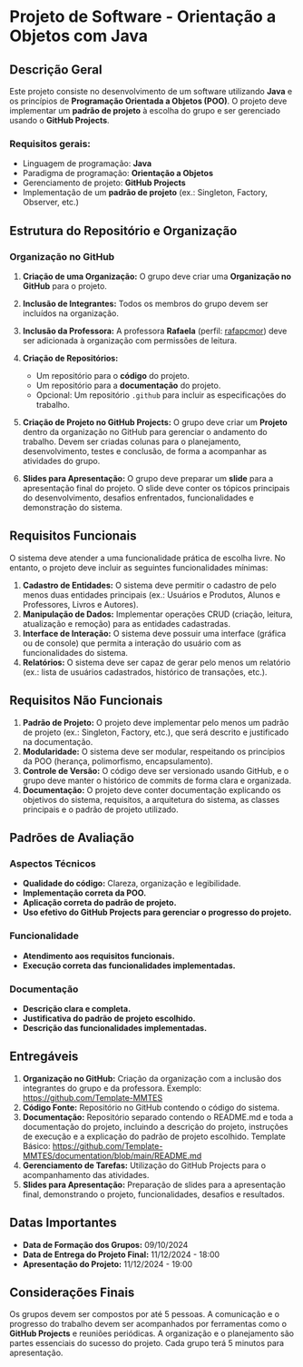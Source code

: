 # Projeto de Software - Orientação a Objetos com Java

## Descrição Geral

Este projeto consiste no desenvolvimento de um software utilizando **Java** e os princípios de **Programação Orientada a Objetos (POO)**. O projeto deve implementar um **padrão de projeto** à escolha do grupo e ser gerenciado usando o **GitHub Projects**. 

### Requisitos gerais:
- Linguagem de programação: **Java**
- Paradigma de programação: **Orientação a Objetos**
- Gerenciamento de projeto: **GitHub Projects**
- Implementação de um **padrão de projeto** (ex.: Singleton, Factory, Observer, etc.)

## Estrutura do Repositório e Organização

### Organização no GitHub

1. **Criação de uma Organização:** O grupo deve criar uma **Organização no GitHub** para o projeto.
2. **Inclusão de Integrantes:** Todos os membros do grupo devem ser incluídos na organização.
3. **Inclusão da Professora:** A professora **Rafaela** (perfil: [rafapcmor](https://github.com/rafapcmor)) deve ser adicionada à organização com permissões de leitura.
4. **Criação de Repositórios:**
   - Um repositório para o **código** do projeto.
   - Um repositório para a **documentação** do projeto.
   - Opcional: Um repositório `.github` para incluir as especificações do trabalho.

5. **Criação de Projeto no GitHub Projects:** O grupo deve criar um **Projeto** dentro da organização no GitHub para gerenciar o andamento do trabalho. Devem ser criadas colunas para o planejamento, desenvolvimento, testes e conclusão, de forma a acompanhar as atividades do grupo.

6. **Slides para Apresentação:** O grupo deve preparar um **slide** para a apresentação final do projeto. O slide deve conter os tópicos principais do desenvolvimento, desafios enfrentados, funcionalidades e demonstração do sistema.
   
## Requisitos Funcionais

O sistema deve atender a uma funcionalidade prática de escolha livre. No entanto, o projeto deve incluir as seguintes funcionalidades mínimas:

1. **Cadastro de Entidades:** O sistema deve permitir o cadastro de pelo menos duas entidades principais (ex.: Usuários e Produtos, Alunos e Professores, Livros e Autores).
2. **Manipulação de Dados:** Implementar operações CRUD (criação, leitura, atualização e remoção) para as entidades cadastradas.
3. **Interface de Interação:** O sistema deve possuir uma interface (gráfica ou de console) que permita a interação do usuário com as funcionalidades do sistema.
4. **Relatórios:** O sistema deve ser capaz de gerar pelo menos um relatório (ex.: lista de usuários cadastrados, histórico de transações, etc.).

## Requisitos Não Funcionais

1. **Padrão de Projeto:** O projeto deve implementar pelo menos um padrão de projeto (ex.: Singleton, Factory, etc.), que será descrito e justificado na documentação.
2. **Modularidade:** O sistema deve ser modular, respeitando os princípios da POO (herança, polimorfismo, encapsulamento).
3. **Controle de Versão:** O código deve ser versionado usando GitHub, e o grupo deve manter o histórico de commits de forma clara e organizada.
4. **Documentação:** O projeto deve conter documentação explicando os objetivos do sistema, requisitos, a arquitetura do sistema, as classes principais e o padrão de projeto utilizado. 

## Padrões de Avaliação

### Aspectos Técnicos
- **Qualidade do código:** Clareza, organização e legibilidade.
- **Implementação correta da POO.**
- **Aplicação correta do padrão de projeto.**
- **Uso efetivo do GitHub Projects para gerenciar o progresso do projeto.**

### Funcionalidade
- **Atendimento aos requisitos funcionais.**
- **Execução correta das funcionalidades implementadas.**

### Documentação
- **Descrição clara e completa.**
- **Justificativa do padrão de projeto escolhido.**
- **Descrição das funcionalidades implementadas.**

## Entregáveis

1. **Organização no GitHub:** Criação da organização com a inclusão dos integrantes do grupo e da professora. Exemplo: https://github.com/Template-MMTES
2. **Código Fonte:** Repositório no GitHub contendo o código do sistema.
3. **Documentação:** Repositório separado contendo o README.md e toda a documentação do projeto, incluindo a descrição do projeto, instruções de execução e a explicação do padrão de projeto escolhido. Template Básico: https://github.com/Template-MMTES/documentation/blob/main/README.md 
4. **Gerenciamento de Tarefas:** Utilização do GitHub Projects para o acompanhamento das atividades.
5. **Slides para Apresentação:** Preparação de slides para a apresentação final, demonstrando o projeto, funcionalidades, desafios e resultados.

## Datas Importantes

- **Data de Formação dos Grupos:** 09/10/2024
- **Data de Entrega do Projeto Final:** 11/12/2024 - 18:00
- **Apresentação do Projeto:** 11/12/2024 - 19:00

## Considerações Finais

Os grupos devem ser compostos por até 5 pessoas. A comunicação e o progresso do trabalho devem ser acompanhados por ferramentas como o **GitHub Projects** e reuniões periódicas. A organização e o planejamento são partes essenciais do sucesso do projeto. Cada grupo terá 5 minutos para apresentação.
